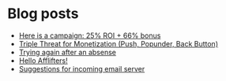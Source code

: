 # Blog posts
<!-- BLOG-POST-LIST:START -->
- [Here is a campaign: 25% ROI + 66% bonus](https://afflift.com/f/threads/here-is-a-campaign-25-roi-66-bonus.9456/)
- [Triple Threat for Monetization &lpar;Push, Popunder, Back Button&rpar;](https://afflift.com/f/threads/triple-threat-for-monetization-push-popunder-back-button.10063/)
- [Trying again after an absense](https://afflift.com/f/threads/trying-again-after-an-absense.9781/)
- [Hello Afflifters!](https://afflift.com/f/threads/hello-afflifters.10017/)
- [Suggestions for incoming email server](https://afflift.com/f/threads/suggestions-for-incoming-email-server.10065/)
<!-- BLOG-POST-LIST:END -->
